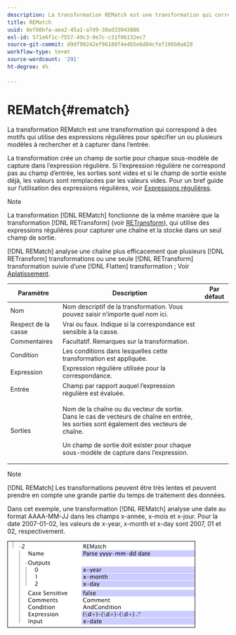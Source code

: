 ```yaml
---
description: La transformation REMatch est une transformation qui correspond à des motifs qui utilise des expressions régulières pour spécifier un ou plusieurs modèles à rechercher et à capturer dans l’entrée.
title: REMatch
uuid: 8ef80bfa-aea2-45a1-a7d9-38ad33043886
exl-id: 571e6f1c-f557-49c3-9e7c-c31f06132ec7
source-git-commit: d9df90242ef96188f4e4b5e6d04cfef196b0a628
workflow-type: tm+mt
source-wordcount: '291'
ht-degree: 4%

---
```


# REMatch{#rematch}

La transformation REMatch est une transformation qui correspond à des motifs qui utilise des expressions régulières pour spécifier un ou plusieurs modèles à rechercher et à capturer dans l’entrée.

La transformation crée un champ de sortie pour chaque sous-modèle de capture dans l’expression régulière. Si l’expression régulière ne correspond pas au champ d’entrée, les sorties sont vides et si le champ de sortie existe déjà, les valeurs sont remplacées par les valeurs vides. Pour un bref guide sur l’utilisation des expressions régulières, voir [Expressions régulières](../../../../../home/c-dataset-const-proc/c-reg-exp.md#concept-070077baa419475094ef0469e92c5b9c).

>[!NOTE]
>
>La transformation [!DNL REMatch] fonctionne de la même manière que la transformation [!DNL RETransform] (voir [RETransform](../../../../../home/c-dataset-const-proc/c-data-trans/c-transf-types/c-standard-transf/c-retransform.md#concept-23f80aa0bc204565b337e5c4931f6a74)), qui utilise des expressions régulières pour capturer une chaîne et la stocke dans un seul champ de sortie.

[!DNL REMatch] analyse une chaîne plus efficacement que plusieurs  [!DNL RETransform] transformations ou une seule  [!DNL RETransform] transformation suivie d’une  [!DNL Flatten] transformation ; Voir [Aplatissement](../../../../../home/c-dataset-const-proc/c-data-trans/c-transf-types/c-standard-transf/c-flatten.md#concept-7acd351a6d2444bd960ca412ae3333ce).

<table id="table_7077578512B249E986BC79AE770CBD9A"> 
 <thead> 
  <tr> 
   <th colname="col1" class="entry"> Paramètre </th> 
   <th colname="col2" class="entry"> Description </th> 
   <th colname="col3" class="entry"> Par défaut </th> 
  </tr> 
 </thead>
 <tbody> 
  <tr> 
   <td colname="col1"> Nom </td> 
   <td colname="col2"> Nom descriptif de la transformation. Vous pouvez saisir n’importe quel nom ici. </td> 
   <td colname="col3"></td> 
  </tr> 
  <tr> 
   <td colname="col1"> Respect de la casse </td> 
   <td colname="col2"> Vrai ou faux. Indique si la correspondance est sensible à la casse. </td> 
   <td colname="col3"></td> 
  </tr> 
  <tr> 
   <td colname="col1"> Commentaires </td> 
   <td colname="col2"> Facultatif. Remarques sur la transformation. </td> 
   <td colname="col3"></td> 
  </tr> 
  <tr> 
   <td colname="col1"> Condition </td> 
   <td colname="col2"> Les conditions dans lesquelles cette transformation est appliquée. </td> 
   <td colname="col3"></td> 
  </tr> 
  <tr> 
   <td colname="col1"> Expression </td> 
   <td colname="col2"> Expression régulière utilisée pour la correspondance. </td> 
   <td colname="col3"></td> 
  </tr> 
  <tr> 
   <td colname="col1"> Entrée </td> 
   <td colname="col2"> Champ par rapport auquel l’expression régulière est évaluée. </td> 
   <td colname="col3"></td> 
  </tr> 
  <tr> 
   <td colname="col1"> Sorties </td> 
   <td colname="col2"> <p>Nom de la chaîne ou du vecteur de sortie. Dans le cas de vecteurs de chaîne en entrée, les sorties sont également des vecteurs de chaîne. </p> <p> Un champ de sortie doit exister pour chaque sous-modèle de capture dans l’expression. </p> </td> 
   <td colname="col3"></td> 
  </tr> 
 </tbody> 
</table>

>[!NOTE]
>
>[!DNL REMatch] Les transformations peuvent être très lentes et peuvent prendre en compte une grande partie du temps de traitement des données.

Dans cet exemple, une transformation [!DNL REMatch] analyse une date au format AAAA-MM-JJ dans les champs x-année, x-mois et x-jour. Pour la date 2007-01-02, les valeurs de x-year, x-month et x-day sont 2007, 01 et 02, respectivement.

![](assets/cfg_TransformationType_REMatch.png)
